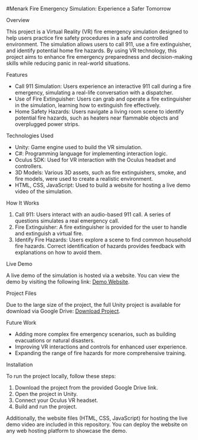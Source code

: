 #Menark Fire Emergency Simulation: Experience a Safer Tomorrow

Overview

This project is a Virtual Reality (VR) fire emergency simulation designed to help users practice fire safety procedures in a safe and controlled environment. The simulation allows users to call 911, use a fire extinguisher, and identify potential home fire hazards. By using VR technology, this project aims to enhance fire emergency preparedness and decision-making skills while reducing panic in real-world situations.

Features

- Call 911 Simulation: Users experience an interactive 911 call during a fire emergency, simulating a real-life conversation with a dispatcher.
- Use of Fire Extinguisher: Users can grab and operate a fire extinguisher in the simulation, learning how to extinguish fire effectively.
- Home Safety Hazards: Users navigate a living room scene to identify potential fire hazards, such as heaters near flammable objects and overplugged power strips.

Technologies Used

- Unity: Game engine used to build the VR simulation.
- C#: Programming language for implementing interaction logic.
- Oculus SDK: Used for VR interaction with the Oculus headset and controllers.
- 3D Models: Various 3D assets, such as fire extinguishers, smoke, and fire models, were used to create a realistic environment.
- HTML, CSS, JavaScript: Used to build a website for hosting a live demo video of the simulation.

How It Works

1. Call 911: Users interact with an audio-based 911 call. A series of questions simulates a real emergency call.
2. Fire Extinguisher: A fire extinguisher is provided for the user to handle and extinguish a virtual fire.
3. Identify Fire Hazards: Users explore a scene to find common household fire hazards. Correct identification of hazards provides feedback with explanations on how to avoid them.

Live Demo

A live demo of the simulation is hosted via a website. You can view the demo by visiting the following link: [Demo Website](https://buernortey67.github.io/Fire-Emergency-Simulation/).

Project Files

Due to the large size of the project, the full Unity project is available for download via Google Drive: [Download Project](https://drive.google.com/drive/folders/1G5yFw8Maowe8mCLaQDp-_OKW7en4MSWe?usp=drive_link).

Future Work

- Adding more complex fire emergency scenarios, such as building evacuations or natural disasters.
- Improving VR interactions and controls for enhanced user experience.
- Expanding the range of fire hazards for more comprehensive training.

Installation

To run the project locally, follow these steps:

1. Download the project from the provided Google Drive link.
2. Open the project in Unity.
3. Connect your Oculus VR headset.
4. Build and run the project.

Additionally, the website files (HTML, CSS, JavaScript) for hosting the live demo video are included in this repository. You can deploy the website on any web hosting platform to showcase the demo.




